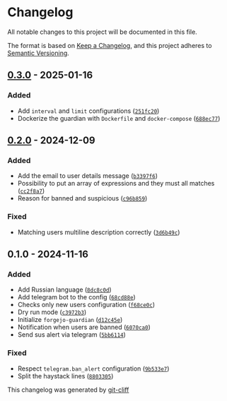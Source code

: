 # Changelog
All notable changes to this project will be documented in this file.

The format is based on [Keep a Changelog](https://keepachangelog.com/en/1.0.0/),
and this project adheres to [Semantic Versioning](https://semver.org/spec/v2.0.0.html).

## [0.3.0](https://git.4rs.nl/awiteb/forgejo-guardian/compare/v0.2.0..v0.3.0) - 2025-01-16
### Added
-  Add `interval` and `limit` configurations ([`251fc20`](https://git.4rs.nl/awiteb/forgejo-guardian/commit/251fc209a2d642c3b804a74b08d2bad32d7c3165))
-  Dockerize the guardian with `Dockerfile` and `docker-compose` ([`688ec77`](https://git.4rs.nl/awiteb/forgejo-guardian/commit/688ec77c77c8b4a3d9e0b5d6e5715c175210e63c))

## [0.2.0](https://git.4rs.nl/awiteb/forgejo-guardian/compare/v0.1.0..v0.2.0) - 2024-12-09
### Added
-  Add the email to user details message ([`b3397f6`](https://git.4rs.nl/awiteb/forgejo-guardian/commit/b3397f63163b6679248a680a7ab423d7852df647))
-  Possibility to put an array of expressions and they must all matches ([`cc2f8a7`](https://git.4rs.nl/awiteb/forgejo-guardian/commit/cc2f8a791b2c1be8cae2f6ba9dfd0a718d4d3c71))
-  Reason for banned and suspicious ([`c96b859`](https://git.4rs.nl/awiteb/forgejo-guardian/commit/c96b859931d893751b15977f2ede7034b46628e7))
### Fixed
-  Matching users multiline description correctly ([`3d6b49c`](https://git.4rs.nl/awiteb/forgejo-guardian/commit/3d6b49c01a61d6ee18da488dbc1d1fbf5caedf3c))

## 0.1.0 - 2024-11-16
### Added
-  Add Russian language ([`8dc8c0d`](https://git.4rs.nl/awiteb/forgejo-guardian/commit/8dc8c0d2315d7d47f6f2605fcdfd62499a4c4460))
-  Add telegram bot to the config ([`68cd88e`](https://git.4rs.nl/awiteb/forgejo-guardian/commit/68cd88e96af0cd92c10e30ec9675f003c89c436f))
-  Checks only new users configuration ([`f68ce0c`](https://git.4rs.nl/awiteb/forgejo-guardian/commit/f68ce0c5bd86e1a637736219f0e952831fe8cc7b))
-  Dry run mode ([`c3972b3`](https://git.4rs.nl/awiteb/forgejo-guardian/commit/c3972b356642c3977b4a2477e4a5f1acd3db868f))
-  Initialize `forgejo-guardian` ([`d12c45e`](https://git.4rs.nl/awiteb/forgejo-guardian/commit/d12c45ed637b0ba1e42b73fe46520e65b0d0dfd9))
-  Notification when users are banned ([`6070ca0`](https://git.4rs.nl/awiteb/forgejo-guardian/commit/6070ca035cb6f18b18a2e467240c06d6df3c6092))
-  Send sus alert via telegram ([`5bb6114`](https://git.4rs.nl/awiteb/forgejo-guardian/commit/5bb6114aa77e629fcc0c12177b401ac7ab287db2))
### Fixed
-  Respect `telegram.ban_alert` configuration ([`9b533e7`](https://git.4rs.nl/awiteb/forgejo-guardian/commit/9b533e7ea37741808e63500e6f7b3273cfcb8e5a))
-  Split the haystack lines ([`8803305`](https://git.4rs.nl/awiteb/forgejo-guardian/commit/880330576dffa09909beee8c1ec3570f40915adc))

This changelog was generated by [git-cliff](https://github.com/orhun/git-cliff)

